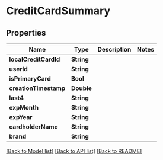 # CreditCardSummary

## Properties
Name | Type | Description | Notes
------------ | ------------- | ------------- | -------------
**localCreditCardId** | **String** |  | 
**userId** | **String** |  | 
**isPrimaryCard** | **Bool** |  | 
**creationTimestamp** | **Double** |  | 
**last4** | **String** |  | 
**expMonth** | **String** |  | 
**expYear** | **String** |  | 
**cardholderName** | **String** |  | 
**brand** | **String** |  | 

[[Back to Model list]](../README.md#documentation-for-models) [[Back to API list]](../README.md#documentation-for-api-endpoints) [[Back to README]](../README.md)


